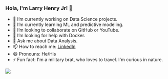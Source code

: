 ### Hola, I'm Larry Henry Jr! 👋

<!--
**larryhenry544/larryhenry544** is a ✨ _special_ ✨ repository because its `README.md` (this file) appears on your GitHub profile.-->


- 🔭 I’m currently working on Data Science projects.
- 🌱 I’m currently learning ML and predictive modeling.
- 👯 I’m looking to collaborate on GitHub or YouTube.
- 🤔 I’m looking for help with Docker.
- 💬 Ask me about Data Analysis.
- 📫 How to reach me: [LinkedIn](https://www.linkedin.com/in/larry-henry-1b755442/)
- 😄 Pronouns: He/His
- ⚡ Fun fact: I'm a military brat, who loves to travel. I'm curious in nature.


<img src = "https://github-readme-stats.vercel.app/api?username=larryhenry544&&show_icons=true&title_color=ffffff&icon_color=bb2acf&text_color=daf7dc&bg_color=191919">

